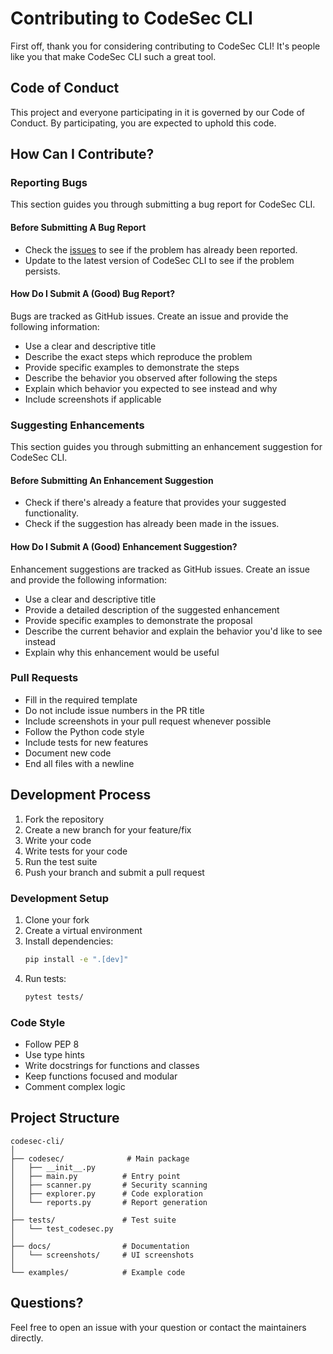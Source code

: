 # Contributing to CodeSec CLI

First off, thank you for considering contributing to CodeSec CLI! It's people like you that make CodeSec CLI such a great tool.

## Code of Conduct

This project and everyone participating in it is governed by our Code of Conduct. By participating, you are expected to uphold this code.

## How Can I Contribute?

### Reporting Bugs

This section guides you through submitting a bug report for CodeSec CLI.

#### Before Submitting A Bug Report

* Check the [issues](https://github.com/samar-d-coder/codesec/issues) to see if the problem has already been reported.
* Update to the latest version of CodeSec CLI to see if the problem persists.

#### How Do I Submit A (Good) Bug Report?

Bugs are tracked as GitHub issues. Create an issue and provide the following information:

* Use a clear and descriptive title
* Describe the exact steps which reproduce the problem
* Provide specific examples to demonstrate the steps
* Describe the behavior you observed after following the steps
* Explain which behavior you expected to see instead and why
* Include screenshots if applicable

### Suggesting Enhancements

This section guides you through submitting an enhancement suggestion for CodeSec CLI.

#### Before Submitting An Enhancement Suggestion

* Check if there's already a feature that provides your suggested functionality.
* Check if the suggestion has already been made in the issues.

#### How Do I Submit A (Good) Enhancement Suggestion?

Enhancement suggestions are tracked as GitHub issues. Create an issue and provide the following information:

* Use a clear and descriptive title
* Provide a detailed description of the suggested enhancement
* Provide specific examples to demonstrate the proposal
* Describe the current behavior and explain the behavior you'd like to see instead
* Explain why this enhancement would be useful

### Pull Requests

* Fill in the required template
* Do not include issue numbers in the PR title
* Include screenshots in your pull request whenever possible
* Follow the Python code style
* Include tests for new features
* Document new code
* End all files with a newline

## Development Process

1. Fork the repository
2. Create a new branch for your feature/fix
3. Write your code
4. Write tests for your code
5. Run the test suite
6. Push your branch and submit a pull request

### Development Setup

1. Clone your fork
2. Create a virtual environment
3. Install dependencies:
   ```bash
   pip install -e ".[dev]"
   ```
4. Run tests:
   ```bash
   pytest tests/
   ```

### Code Style

* Follow PEP 8
* Use type hints
* Write docstrings for functions and classes
* Keep functions focused and modular
* Comment complex logic

## Project Structure

```
codesec-cli/
│
├── codesec/              # Main package
│   ├── __init__.py
│   ├── main.py          # Entry point
│   ├── scanner.py       # Security scanning
│   ├── explorer.py      # Code exploration
│   └── reports.py       # Report generation
│
├── tests/               # Test suite
│   └── test_codesec.py
│
├── docs/                # Documentation
│   └── screenshots/     # UI screenshots
│
└── examples/            # Example code
```

## Questions?

Feel free to open an issue with your question or contact the maintainers directly.